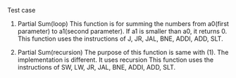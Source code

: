 Test case

1. Partial Sum(loop)
This function is for summing the numbers from a0(first parameter) to a1(second parameter).
If a1 is smaller than a0, it returns 0.
This function uses the instructions of J, JR, JAL, BNE, ADDI, ADD, SLT.


2. Partial Sum(recursion)
The purpose of this function is same with (1). The implementation is different. It uses recursion
This function uses the instructions of SW, LW, JR, JAL, BNE, ADDI, ADD, SLT.